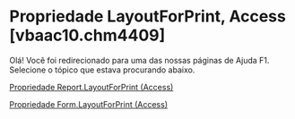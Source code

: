 
# Propriedade LayoutForPrint, Access [vbaac10.chm4409]

Olá! Você foi redirecionado para uma das nossas páginas de Ajuda F1. Selecione o tópico que estava procurando abaixo.

[Propriedade Report.LayoutForPrint (Access)](http://msdn.microsoft.com/library/f661155f-696b-3acf-5b90-44fba06345ab%28Office.15%29.aspx)

[Propriedade Form.LayoutForPrint (Access)](http://msdn.microsoft.com/library/fd8c8112-186a-3f77-06ef-783bf48a7052%28Office.15%29.aspx)


